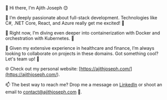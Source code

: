 👋 Hi there, I’m Ajith Joseph 😊

👀 I’m deeply passionate about full-stack development. Technologies like C#, .NET Core, React, and Azure really get me excited! 🚀

🌱 Right now, I’m diving even deeper into containerization with Docker and orchestration with Kubernetes. 🐳

💞️ Given my extensive experience in healthcare and finance, I’m always looking to collaborate on projects in these domains. Got something cool? Let's team up! 🤝

🌐 Check out my personal website: [https://ajithjoseph.com/](<https://ajithjoseph.com/>).

📫 The best way to reach me? Drop me a message on [LinkedIn](<https://www.linkedin.com/in/ajithjozef>) or shoot an email to <contact@ajithjoseph.com> 💌.


<!---
codzz/codzz is a ✨ special ✨ repository because its `README.md` (this file) appears on your GitHub profile.
You can click the Preview link to take a look at your changes.
--->
